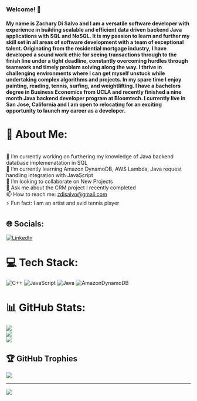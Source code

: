 ### Welcome! 👋
#### My name is Zachary Di Salvo and I am a versatile software developer with experience in building scalable and efficient data driven backend Java applications with SQL and NoSQL. It is my passion to learn and further my skill set in all areas of software development with a team of exceptional talent. Originating from the residential mortgage industry, I have developed a sound work ethic for seeing transactions through to the finish line under a tight deadline, constantly overcoming hurdles through teamwork and timely problem solving along the way. I thrive in challenging environments where I can get myself unstuck while undertaking complex algorithms and projects. In my spare time I enjoy painting, reading, tennis, surfing, and weightlifting. I have a bachelors degree in Business Economics from UCLA and recently finished a nine month Java backend developer program at Bloomtech. I currently live in San Jose, California and I am open to relocating for an exciting opportunity to launch my career as a developer.



# 💫 About Me:
<br>🔭 I’m currently working on furthering my knowledge of Java backend database implemenatation in SQL
<br>🌱 I’m currently learning Amazon DynamoDB, AWS Lambda, Java request handling integration with JavaScript
<br>👯 I’m looking to collaborate on New Projects 
<br>💬 Ask me about the CRM project I recently completed
<br>📫 How to reach me: zdisalvo@gmail.com
<br>⚡ Fun fact: I am an artist and avid tennis player


## 🌐 Socials:
[![LinkedIn](https://img.shields.io/badge/LinkedIn-%230077B5.svg?logo=linkedin&logoColor=white)](https://www.linkedin.com/in/zdisalvo/) 

# 💻 Tech Stack:
![C++](https://img.shields.io/badge/c++-%2300599C.svg?style=for-the-badge&logo=c%2B%2B&logoColor=white) ![JavaScript](https://img.shields.io/badge/javascript-%23323330.svg?style=for-the-badge&logo=javascript&logoColor=%23F7DF1E) ![Java](https://img.shields.io/badge/java-%23ED8B00.svg?style=for-the-badge&logo=openjdk&logoColor=white) ![AmazonDynamoDB](https://img.shields.io/badge/Amazon%20DynamoDB-4053D6?style=for-the-badge&logo=Amazon%20DynamoDB&logoColor=white)
# 📊 GitHub Stats:
![](https://github-readme-stats.vercel.app/api?username=zdisalvo&theme=dark&hide_border=false&include_all_commits=false&count_private=false)<br/>
![](https://github-readme-streak-stats.herokuapp.com/?user=zdisalvo&theme=dark&hide_border=false)<br/>
![](https://github-readme-stats.vercel.app/api/top-langs/?username=zdisalvo&theme=dark&hide_border=false&include_all_commits=false&count_private=false&layout=compact)

## 🏆 GitHub Trophies
![](https://github-profile-trophy.vercel.app/?username=zdisalvo&theme=radical&no-frame=false&no-bg=true&margin-w=4)

---
[![](https://visitcount.itsvg.in/api?id=zdisalvo&icon=0&color=0)](https://visitcount.itsvg.in)

<!-- Proudly created with GPRM ( https://gprm.itsvg.in ) -->
